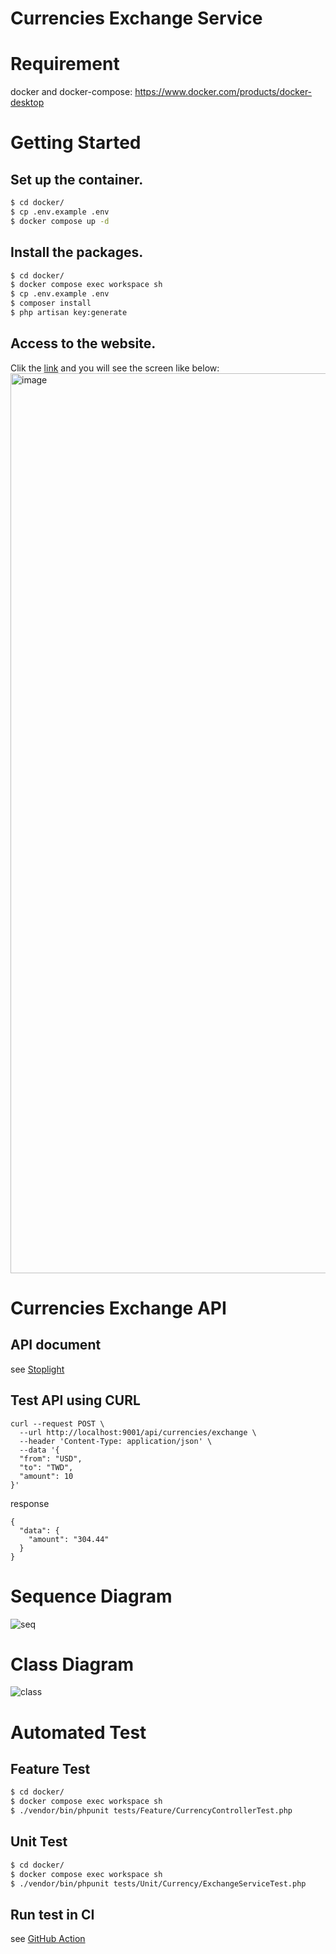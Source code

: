 # Currencies Exchange Service

# Requirement
docker and docker-compose: https://www.docker.com/products/docker-desktop

# Getting Started
## Set up the container.
```bash
$ cd docker/
$ cp .env.example .env
$ docker compose up -d
```

## Install the packages.
```bash
$ cd docker/
$ docker compose exec workspace sh
$ cp .env.example .env
$ composer install
$ php artisan key:generate
```

## Access to the website.
Clik the [link](http://localhost:9001/) and you will see the screen like below:
<img width="1440" alt="image" src="https://user-images.githubusercontent.com/33183531/179238560-86556188-fe1f-4faa-ba82-2a37510174bf.png">

# Currencies Exchange API
## API document
see [Stoplight](https://currency.stoplight.io/docs/currency/branches/main/4f0802bbb1fc7-exchange-the-currencies)

## Test API using CURL
```console
curl --request POST \
  --url http://localhost:9001/api/currencies/exchange \
  --header 'Content-Type: application/json' \
  --data '{
  "from": "USD",
  "to": "TWD",
  "amount": 10
}'
```

response
```console
{
  "data": {
    "amount": "304.44"
  }
}
```

# Sequence Diagram
![seq](https://user-images.githubusercontent.com/33183531/179241117-e3808b47-715f-403b-af15-573ddd3254f3.png)

# Class Diagram
![class](https://user-images.githubusercontent.com/33183531/179243350-f382c7ef-7005-488a-9ac1-a318f8580915.png)

# Automated Test
## Feature Test
```bash
$ cd docker/
$ docker compose exec workspace sh
$ ./vendor/bin/phpunit tests/Feature/CurrencyControllerTest.php
```

## Unit Test
```bash
$ cd docker/
$ docker compose exec workspace sh
$ ./vendor/bin/phpunit tests/Unit/Currency/ExchangeServiceTest.php
```

## Run test in CI
see [GitHub Action](https://github.com/AlanSyue/exchange-service/runs/7361505456?check_suite_focus=true)
